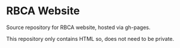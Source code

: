 # RBCA Website

Source repository for RBCA website, hosted via gh-pages.

This repository only contains HTML so, does not need to be private.
